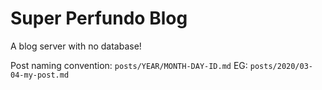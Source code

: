 # Super Perfundo Blog

A blog server with no database!

Post naming convention: `posts/YEAR/MONTH-DAY-ID.md`
EG: `posts/2020/03-04-my-post.md`
